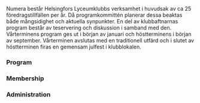 
Numera består Helsingfors Lyceumklubbs verksamhet i huvudsak av ca 25 föredragstillfällen per år.  Då programkommittén planerar dessa beaktas både mångsidighet och aktuella synpunkter. En del av klubbaftnarnas program består av teservering och diskussion i samband med den. Vårterminens program ges ut i början av januari och höstterminens i början av september. Vårterminen avslutas med en traditionell utfärd och i slutet av höstterminen firas en gemensam julfest i klubblokalen.  

<h3 id="program">Program</h3>


<h3 id="membership">Membership</h3>


<h3 id="administration">Administration</h3>